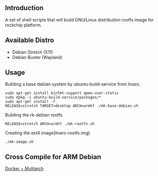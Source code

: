 ## Introduction
A set of shell scripts that will build GNU/Linux distribution rootfs image
for rockchip platform.

## Available Distro
* Debian Stretch (X11)
* Debian Buster (Wayland)

## Usage
Building a base debian system by ubuntu-build-service from linaro.
	
	sudo apt-get install binfmt-support qemu-user-static
	sudo dpkg -i ubuntu-build-service/packages/*
	sudo apt-get install -f
	RELEASE=stretch TARGET=desktop ARCH=armhf ./mk-base-debian.sh

Building the rk-debian rootfs

	RELEASE=stretch ARCH=armhf ./mk-rootfs.sh

Creating the ext4 image(linaro-rootfs.img)

	./mk-image.sh

## Cross Compile for ARM Debian

[Docker + Multiarch](http://opensource.rock-chips.com/wiki_Cross_Compile#Docker)
